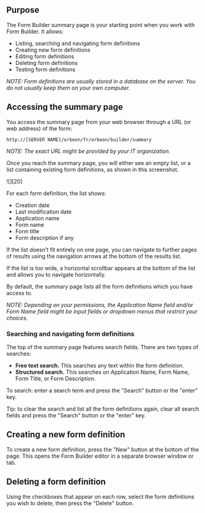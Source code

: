 ## Purpose

The Form Builder summary page is your starting point when you work with Form Builder. It allows:

* Listing, searching and navigating form definitions
* Creating new form definitions
* Editing form definitions
* Deleting form definitions
* Testing form definitions

_NOTE: Form definitions are usually stored in a database on the server. You do not usually keep them on your own computer._

## Accessing the summary page

You access the summary page from your web browser through a URL (or web address) of the form:

```
http://[SERVER NAME]/orbeon/fr/orbeon/builder/summary
```

_NOTE: The exact URL might be provided by your IT organization._

Once you reach the summary page, you will either see an empty list, or a list containing existing form definitions, as shown in this screenshot.

![][20]

For each form definition, the list shows:

* Creation date
* Last modification date
* Application name
* Form name
* Form title
* Form description if any

If the list doesn't fit entirely on one page, you can navigate to further pages of results using the navigation arrows at the bottom of the results list.

If the list is too wide, a horizontal scrollbar appears at the bottom of the list and allows you to navigate horizontally.

By default, the summary page lists all the form definitions which you have access to.

_NOTE: Depending on your permissions, the Application Name field and/or Form Name field might be input fields or dropdown menus that restrict your choices._

### Searching and navigating form definitions

The top of the summary page features search fields. There are two types of searches:

* **Free text search.** This searches any text within the form definition.
* **Structured search.** This searches on Application Name, Form Name, Form Title, or Form Description.

To search: enter a search term and press the "Search" button or the "enter" key.

Tip: to clear the search and list all the form definitions again, clear all search fields and press the "Search" button or the "enter" key.

## Creating a new form definition

To create a new form definition, press the "New" button at the bottom of the page. This opens the Form Builder editor in a separate browser window or tab.

## Deleting a form definition

Using the checkboxes that appear on each row, select the form definitions you wish to delete, then press the "Delete" button.